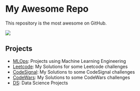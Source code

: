 # My Awesome Repo
This repository is the most awesome on GitHub.

![](https://komarev.com/ghpvc/?username=annaclaracosta)

## Projects

- [MLOps](https://github.com/yourusername/MLOps): Projects using Machine Learning Engineering
- [Leetcode](https://github.com/annaclaracosta/Leetcode): My Solutions for some Leetcode challenges
- [CodeSignal](https://github.com/annaclaracosta/CodeSignal): My Solutions to some CodeSignal challenges
- [CodeWars](https://github.com/annaclaracosta/CodeSignal): My Solutions to some CodeWars challenges
- [DS](https://github.com/annaclaracosta/CodeSignal): Data Science Projects

